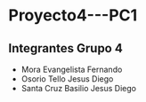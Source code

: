 # Proyecto4---PC1

## Integrantes Grupo 4

- Mora Evangelista Fernando
- Osorio Tello Jesus Diego
- Santa Cruz Basilio Jesus Diego